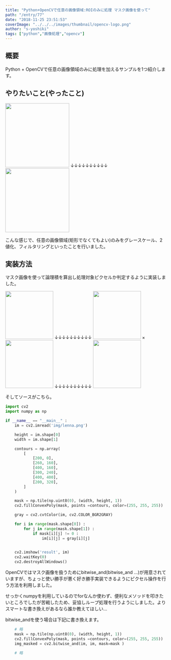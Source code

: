 ```yaml
---
title: "Python+OpenCVで任意の画像領域:ROIのみに処理 マスク画像を使って"
path: "/entry/77"
date: "2018-11-25 23:51:53"
coverImage: "../../../images/thumbnail/opencv-logo.png"
author: "s-yoshiki"
tags: ["python","画像処理","opencv"]
---
```


## 概要

Python + OpenCVで任意の画像領域のみに処理を加えるサンプルを1つ紹介します。

## やりたいこと(やったこと)

<img src="https://pbs.twimg.com/media/Ds2tgV-U0AAj--n.jpg" width="200px">
↓↓↓↓↓↓↓↓↓↓
<img src="https://pbs.twimg.com/media/Ds2tgVYUUAIV92D.jpg" width="200px">

こんな感じで、任意の画像領域(矩形でなくてもよい)のみをグレースケール、2値化、フィルタリングといったことを行いました。

## 実装方法

マスク画像を使って論理積を算出し処理対象ピクセルか判定するように実装しました。

<img src="https://pbs.twimg.com/media/Ds2tgV-U0AAj--n.jpg" width="150px">
↓↓↓↓↓↓↓↓↓↓
<img src="https://pbs.twimg.com/media/Ds2tgVNU8AEToUh.jpg" width="150px">
×
<img src="https://pbs.twimg.com/media/Ds2tgVNUcAA0xl0.jpg" width="150px">
↓↓↓↓↓↓↓↓↓↓
<img src="https://pbs.twimg.com/media/Ds2tgVYUUAIV92D.jpg" width="150px">

そしてソースがこちら。

```py
import cv2
import numpy as np

if __name__ == "__main__" :
    im = cv2.imread('img/lenna.png')

    height = im.shape[0]
    width = im.shape[1]

    contours = np.array(
        [
            [200, 0],
            [260, 160],
            [400, 160],
            [300, 240],
            [400, 400],
            [200, 320],
        ]
    )

    mask = np.tile(np.uint8(0), (width, height, 1))
    cv2.fillConvexPoly(mask, points =contours, color=(255, 255, 255))

    gray = cv2.cvtColor(im, cv2.COLOR_BGR2GRAY)

    for i in range(mask.shape[0]) :
        for j in range(mask.shape[1]) :
            if mask[i][j] != 0 :
                im[i][j] = gray[i][j]

    
    cv2.imshow('result', im)
    cv2.waitKey(0)
    cv2.destroyAllWindows()

```

OpenCVではマスク画像を扱うためにbitwise_and(bitwise_and ...)が用意されていますが、ちょっと使い勝手が悪く好き勝手実装できるようにピクセル操作を行う方法を利用しました。

せっかくnumpyを利用しているのでforなんか使わず、便利なメソッドを叩きたいところでしたが苦戦したため、妥協しループ処理を行うようにしました。よりスマートな書き換えがあるなら誰か教えてほしい...

bitwise_andを使う場合は下記に書き換えます。

```py
    # 略
    mask = np.tile(np.uint8(0), (width, height, 1))
    cv2.fillConvexPoly(mask, points =contours, color=(255, 255, 255))
    img_masked = cv2.bitwise_and(im, im, mask=mask )

    # 略

```
